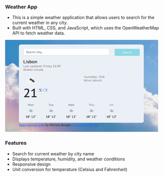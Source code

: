 
### Weather App
- This is a simple weather application that allows users to search for the current weather in any city. 
- Built with HTML, CSS, and JavaScript, which uses the OpenWeatherMap API to fetch weather data.


<img src="img.png" alt="Screenshot of the Weather App" width="500" height="300">


### Features
- Search for current weather by city name
- Displays temperature, humidity, and weather conditions
- Responsive design
- Unit conversion for temperature (Celsius and Fahrenheit)
